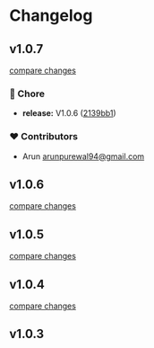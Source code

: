 # Changelog


## v1.0.7

[compare changes](https://github.com/ArunPurewal94/arunpurewal-nuxt/compare/v1.0.6...v1.0.7)

### 🏡 Chore

- **release:** V1.0.6 ([2139bb1](https://github.com/ArunPurewal94/arunpurewal-nuxt/commit/2139bb1))

### ❤️ Contributors

- Arun <arunpurewal94@gmail.com>

## v1.0.6

[compare changes](https://github.com/ArunPurewal94/arunpurewal-nuxt/compare/v1.0.5...v1.0.6)

## v1.0.5

[compare changes](https://github.com/ArunPurewal94/arunpurewal-nuxt/compare/v1.0.4...v1.0.5)

## v1.0.4

[compare changes](https://github.com/ArunPurewal94/arunpurewal-nuxt/compare/v1.0.3...v1.0.4)

## v1.0.3

